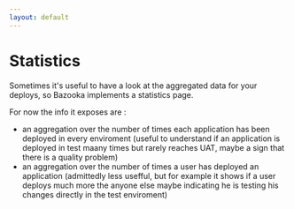 ```yaml
---
layout: default
---
```


# Statistics

Sometimes it's useful to have a look at the aggregated data for your deploys, so Bazooka implements a statistics page.

For now the info it exposes are :

- an aggregation over the number of times each application has been deployed in every enviroment (useful to understand if an application is deployed in test maany times but rarely reaches UAT, maybe a sign that there is a quality problem)
- an aggregation over the number of times a user has deployed an application (admittedly less usefful, but for example it shows if a user deploys much more the anyone else maybe indicating he is testing his changes directly in the test enviroment)

